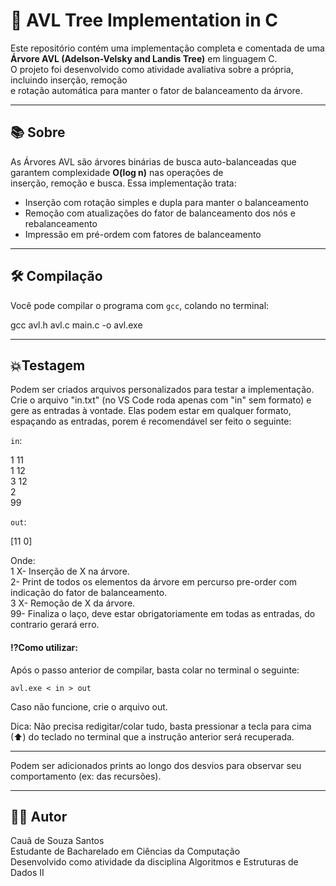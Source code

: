 # 🌲 AVL Tree Implementation in C

Este repositório contém uma implementação completa e comentada de uma **Árvore AVL (Adelson-Velsky and Landis Tree)** em linguagem C.  
O projeto foi desenvolvido como atividade avaliativa sobre a própria, incluindo inserção, remoção  
e rotação automática para manter o fator de balanceamento da árvore.

---

## 📚 Sobre

As Árvores AVL são árvores binárias de busca auto-balanceadas que garantem complexidade **O(log n)** nas operações de  
inserção, remoção e busca. Essa implementação trata:

- Inserção com rotação simples e dupla para manter o balanceamento
- Remoção com atualizações do fator de balanceamento dos nós e rebalanceamento
- Impressão em pré-ordem com fatores de balanceamento

---

## 🛠️ Compilação

Você pode compilar o programa com `gcc`, colando no terminal:


gcc avl.h avl.c main.c -o avl.exe

---

## 💥Testagem

Podem ser criados arquivos personalizados para testar a implementação.
Crie o arquivo "in.txt" (no VS Code roda apenas com "in" sem formato) e gere as entradas à vontade. Elas podem estar em qualquer 
formato, espaçando as entradas, porem é recomendável ser feito o seguinte:

`in`:

1 11  
1 12  
3 12  
2  
99

`out`:

[11 0]

Onde:  
1 X- Inserção de X na árvore.  
2- Print de todos os elementos da árvore em percurso pre-order com indicação do fator de balanceamento.  
3 X- Remoção de X da árvore.  
99- Finaliza o laço, deve estar obrigatoriamente em todas as entradas, do contrario gerará erro.


#### ⁉Como utilizar:


Após o passo anterior de compilar, basta colar no terminal o seguinte:

`avl.exe < in > out`

Caso não funcione, crie o arquivo out.

Dica: Não precisa redigitar/colar tudo, basta pressionar a tecla para cima (⬆) do teclado no terminal que a instrução anterior
será recuperada.

---

Podem ser adicionados prints ao longo dos desvios para observar seu comportamento (ex: das recursões). 


---

## 🧑‍💻 Autor  
Cauã de Souza Santos  
Estudante de Bacharelado em Ciências da Computação  
Desenvolvido como atividade da disciplina Algoritmos e Estruturas de Dados II







